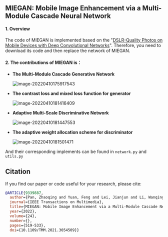 ## MIEGAN: Mobile Image Enhancement via a Multi-Module Cascade Neural Network

#### 1. Overview

The code of MIEGAN is implemented based on the "[DSLR-Quality Photos on Mobile Devices with Deep Convolutional Networks](https://github.com/aiff22/DPED#dslr-quality-photos-on-mobile-devices-with-deep-convolutional-networks)". Therefore, you  need to download its code and then replace the network of MIEGAN.

#### 2. The contributions of MIEGAN is：

- **The Multi-Module Cascade Generative Network**

  ![image-20220410175917543](C:\Users\root\AppData\Roaming\Typora\typora-user-images\image-20220410175917543.png)

- **The contrast loss and mixed loss function for generator**

  ![image-20220410181416409](C:\Users\root\AppData\Roaming\Typora\typora-user-images\image-20220410181416409.png)

- **Adaptive Multi-Scale Discriminative Network**

  ![image-20220410181447553](C:\Users\root\AppData\Roaming\Typora\typora-user-images\image-20220410181447553.png)

- **The adaptive weight allocation scheme for discriminator**

  ![image-20220410181501471](C:\Users\root\AppData\Roaming\Typora\typora-user-images\image-20220410181501471.png)

And their corresponding implements can be found in `network.py` and `utils.py`

## Citation

If you find our paper or code useful for your research, please cite:

```bib
@ARTICLE{9339887,
  author={Pan, Zhaoqing and Yuan, Feng and Lei, Jianjun and Li, Wanqing and Ling, Nam and Kwong, Sam},
  journal={IEEE Transactions on Multimedia}, 
  title={MIEGAN: Mobile Image Enhancement via a Multi-Module Cascade Neural Network}, 
  year={2022},
  volume={24},
  number={},
  pages={519-533},
  doi={10.1109/TMM.2021.3054509}}
```

